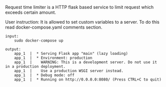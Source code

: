 Request time limiter is a HTTP flask based service to limit request which exceeds certain amount.

User instruction:
It is allowed to set custom variables to a server. To do this read docker-compose.yaml comments section.

    input:
        sudo docker-compose up
        
    output:
        app_1  |  * Serving Flask app "main" (lazy loading)
        app_1  |  * Environment: production
        app_1  |    WARNING: This is a development server. Do not use it in a production deployment.
        app_1  |    Use a production WSGI server instead.
        app_1  |  * Debug mode: off
        app_1  |  * Running on http://0.0.0.0:8080/ (Press CTRL+C to quit)

